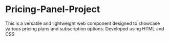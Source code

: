 # Pricing-Panel-Project
 This is a versatile and lightweight web component designed to showcase various pricing plans and subscription options.
 Developed using HTML and CSS
